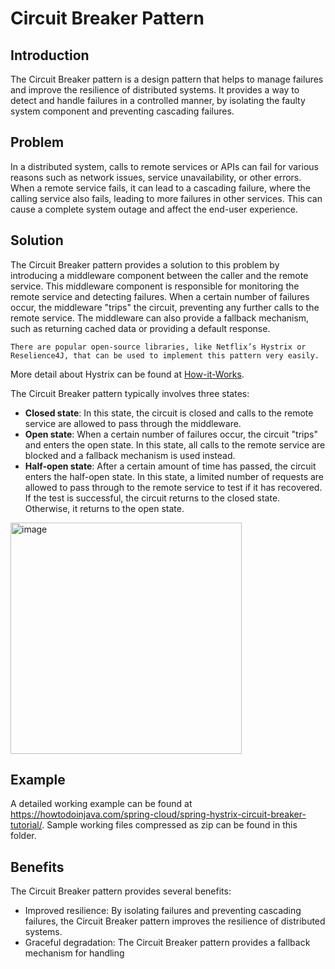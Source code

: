 # Circuit Breaker Pattern

## Introduction
The Circuit Breaker pattern is a design pattern that helps to manage failures and improve the resilience of distributed systems. It provides a way to detect and handle failures in a controlled manner, by isolating the faulty system component and preventing cascading failures.

## Problem
In a distributed system, calls to remote services or APIs can fail for various reasons such as network issues, service unavailability, or other errors. When a remote service fails, it can lead to a cascading failure, where the calling service also fails, leading to more failures in other services. This can cause a complete system outage and affect the end-user experience.

## Solution
The Circuit Breaker pattern provides a solution to this problem by introducing a middleware component between the caller and the remote service. This middleware component is responsible for monitoring the remote service and detecting failures. When a certain number of failures occur, the middleware "trips" the circuit, preventing any further calls to the remote service. The middleware can also provide a fallback mechanism, such as returning cached data or providing a default response.

    There are popular open-source libraries, like Netflix’s Hystrix or Reselience4J, that can be used to implement this pattern very easily.    
More detail about Hystrix can be found at [How-it-Works](https://github.com/Netflix/Hystrix/wiki/How-it-Works).

The Circuit Breaker pattern typically involves three states:
- **Closed state**: In this state, the circuit is closed and calls to the remote service are allowed to pass through the middleware.
- **Open state**: When a certain number of failures occur, the circuit "trips" and enters the open state. In this state, all calls to the remote service are blocked and a fallback mechanism is used instead.
- **Half-open state**: After a certain amount of time has passed, the circuit enters the half-open state. In this state, a limited number of requests are allowed to pass through to the remote service to test if it has recovered. If the test is successful, the circuit returns to the closed state. Otherwise, it returns to the open state.
<img width="370" alt="image" src="https://user-images.githubusercontent.com/43367262/235586000-ad29abbe-57e1-49fb-9e07-2d999a8815e0.png">

## Example
A detailed working example can be found at https://howtodoinjava.com/spring-cloud/spring-hystrix-circuit-breaker-tutorial/. 
Sample working files compressed as zip can be found in this folder.

## Benefits
The Circuit Breaker pattern provides several benefits:
- Improved resilience: By isolating failures and preventing cascading failures, the Circuit Breaker pattern improves the resilience of distributed systems.
- Graceful degradation: The Circuit Breaker pattern provides a fallback mechanism for handling



